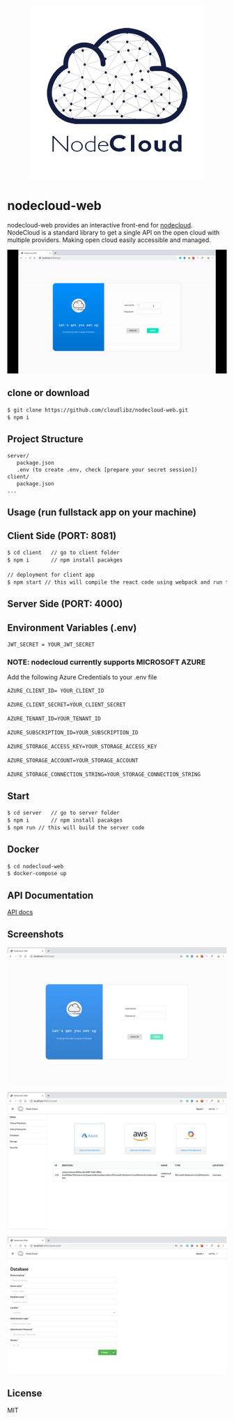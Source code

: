<p align="center">
  <img src="client/src/media/nodecloudlogo.png">
</p>

# nodecloud-web

nodecloud-web provides an interactive front-end for [nodecloud](https://github.com/cloudlibz/nodecloud). NodeCloud is a standard library to get a single API on the open cloud with multiple providers.
Making open cloud easily accessible and managed.

![screenshot](screenshots/screenrecord.gif)

## clone or download

```sh
$ git clone https://github.com/cloudlibz/nodecloud-web.git
$ npm i
```

## Project Structure

```
server/
   package.json
   .env (to create .env, check [prepare your secret session])
client/
   package.json
...
```

## Usage (run fullstack app on your machine)

## Client Side (PORT: 8081)

```sh
$ cd client   // go to client folder
$ npm i       // npm install pacakges

// deployment for client app
$ npm start // this will compile the react code using webpack and run them at port 8081 by default
```

## Server Side (PORT: 4000)

## Environment  Variables (.env)

    JWT_SECRET = YOUR_JWT_SECRET

  ### NOTE: nodecloud currently supports MICROSOFT AZURE
  Add the following Azure Credentials to your .env file 

    AZURE_CLIENT_ID= YOUR_CLIENT_ID

    AZURE_CLIENT_SECRET=YOUR_CLIENT_SECRET

    AZURE_TENANT_ID=YOUR_TENANT_ID

    AZURE_SUBSCRIPTION_ID=YOUR_SUBSCRIPTION_ID

    AZURE_STORAGE_ACCESS_KEY=YOUR_STORAGE_ACCESS_KEY

    AZURE_STORAGE_ACCOUNT=YOUR_STORAGE_ACCOUNT

    AZURE_STORAGE_CONNECTION_STRING=YOUR_STORAGE_CONNECTION_STRING

## Start

```sh
$ cd server   // go to server folder
$ npm i       // npm install pacakges
$ npm run // this will build the server code
```

## Docker

```sh
$ cd nodecloud-web
$ docker-compose up
```

## API Documentation

[API docs](https://app.swaggerhub.com/apis/amrita019/nodecloud-web/1.0.0)

## Screenshots

<p align="center">
  <img src="screenshots/Screenshot_Login.png">
</p>
<p align="center">
  <img src="screenshots/Screenshot_Dashboard.png">
</p>
<p align="center">
  <img src="screenshots/Screenshot_Create.png">
</p>

## License
MIT
